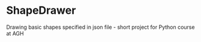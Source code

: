 # ShapeDrawer

Drawing basic shapes specified in json file - short project for Python course at AGH
